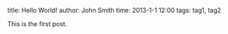 title: Hello World!
author: John Smith
time: 2013-1-1 12:00
tags: tag1, tag2
>>>

This is the first post.
